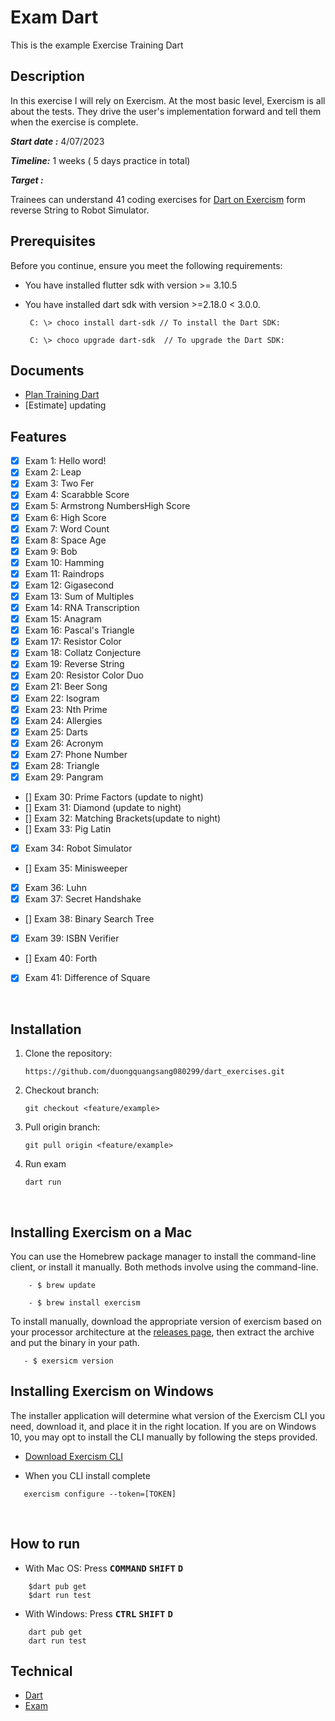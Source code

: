 
# Exam Dart
This is the example Exercise Training Dart
​
## Description

In this exercise I will rely on Exercism. At the most basic level, Exercism is all about the tests. They drive the user's implementation forward and tell them when the exercise is complete.

***Start date :*** 4/07/2023

***Timeline:*** 1 weeks ( 5 days practice in total)

***Target :***

Trainees can understand 41 coding exercises for [Dart on Exercism](https://exercism.org/tracks/dart) form reverse String to Robot Simulator.



## Prerequisites
Before you continue, ensure you meet the following requirements:
- You have installed flutter sdk with version >= 3.10.5
- You have installed dart sdk with version >=2.18.0 < 3.0.0.

    ```
     C: \> choco install dart-sdk // To install the Dart SDK:
   
     C: \> choco upgrade dart-sdk  // To upgrade the Dart SDK:

    ```
    
## Documents
- [Plan Training Dart](https://docs.google.com/document/d/1k9KGrxuv_n_KazlG5lyqd6AOTHDUGlshsaMOrhVMaLw/edit)
- [Estimate] updating
​
## Features
- [X] Exam 1: Hello word!
- [X] Exam 2: Leap
- [X] Exam 3: Two Fer
- [X] Exam 4: Scarabble Score
- [X] Exam 5: Armstrong NumbersHigh Score
- [X] Exam 6: High Score
- [X] Exam 7: Word Count
- [X] Exam 8: Space Age 
- [X] Exam 9: Bob
- [X] Exam 10: Hamming
- [X] Exam 11: Raindrops
- [X] Exam 12: Gigasecond
- [X] Exam 13: Sum of Multiples
- [X] Exam 14: RNA Transcription
- [X] Exam 15: Anagram
- [X] Exam 16: Pascal's Triangle
- [X] Exam 17: Resistor Color
- [X] Exam 18: Collatz Conjecture
- [X] Exam 19: Reverse String
- [X] Exam 20: Resistor Color Duo
- [X] Exam 21: Beer Song
- [X] Exam 22: Isogram
- [X] Exam 23: Nth Prime
- [X] Exam 24: Allergies
- [X] Exam 25: Darts
- [X] Exam 26: Acronym
- [X] Exam 27: Phone Number
- [X] Exam 28: Triangle
- [X] Exam 29: Pangram
- [] Exam 30: Prime Factors (update to night)
- [] Exam 31: Diamond (update to night)
- [] Exam 32: Matching Brackets(update to night)
- [] Exam 33: Pig Latin 
- [X] Exam 34: Robot Simulator
- [] Exam 35: Minisweeper 
- [X] Exam 36: Luhn
- [X] Exam 37: Secret Handshake 
- [] Exam 38: Binary Search Tree
- [X] Exam 39: ISBN Verifier
- [] Exam 40: Forth 
- [X] Exam 41: Difference of Square

​
## Installation
1. Clone the repository:
​
    ```
    https://github.com/duongquangsang080299/dart_exercises.git
    ```
2. Checkout branch:
​
    ```
    git checkout <feature/example> 
    ```
3. Pull origin branch:
​
    ```
    git pull origin <feature/example> 
    ```
4. Run exam
   ```
   dart run
   ```
​

## Installing Exercism on a  Mac

You can use the Homebrew package manager to install the command-line client, or install it manually. Both methods involve using the command-line.
```
    - $ brew update

    - $ brew install exercism
   ```
To install manually, download the appropriate version of exercism based on your processor architecture at the 
[releases page](https://github.com/exercism/cli/releases/tag/v3.1.0), then extract the archive and put the binary in your path.

```
   - $ exersicm version
   ```


## Installing Exercism on Windows

The installer application will determine what version of the Exercism CLI you need, download it, and place it in the right location. If you are on Windows 10, you may opt to install the CLI manually by following the steps provided.

- [Download Exercism CLI](https://github.com/exercism/windows-installer/releases/latest)

- When you CLI install complete

```
   exercism configure --token=[TOKEN]
   ```

​​
## How to run

* With Mac OS: Press <kbd>__COMMAND__</kbd> <kbd>__SHIFT__</kbd> <kbd>__D__</kbd>

```
    $dart pub get
    $dart run test
   ```


* With Windows: Press <kbd>__CTRL__</kbd> <kbd>__SHIFT__</kbd> <kbd>__D__</kbd>
```
    dart pub get
    dart run test
   ```

## Technical
- [Dart](https://dart.dev/)
- [Exam](https://exercism.org/tracks/dart/exercises)
​
